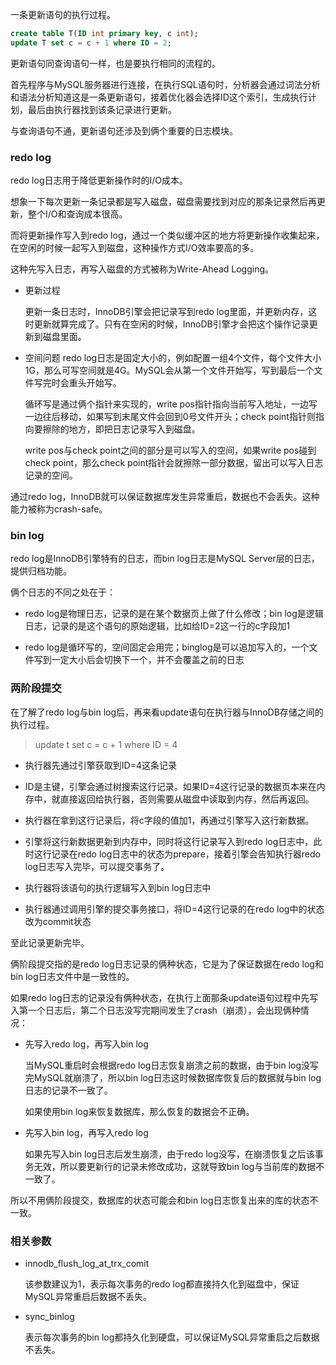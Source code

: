 一条更新语句的执行过程。

```sql
create table T(ID int primary key, c int);
update T set c = c + 1 where ID = 2;
```

更新语句同查询语句一样，也是要执行相同的流程的。

首先程序与MySQL服务器进行连接，在执行SQL语句时，分析器会通过词法分析和语法分析知道这是一条更新语句，接着优化器会选择ID这个索引，生成执行计划，最后由执行器找到该条记录进行更新。

与查询语句不通，更新语句还涉及到俩个重要的日志模块。



### redo log

redo log日志用于降低更新操作时的I/O成本。

想象一下每次更新一条记录都是写入磁盘，磁盘需要找到对应的那条记录然后再更新，整个I/O和查询成本很高。

而将更新操作写入到redo log，通过一个类似缓冲区的地方将更新操作收集起来，在空闲的时候一起写入到磁盘，这种操作方式I/O效率要高的多。

这种先写入日志，再写入磁盘的方式被称为Write-Ahead Logging。

- 更新过程

  更新一条日志时，InnoDB引擎会把记录写到redo log里面，并更新内存，这时更新就算完成了。只有在空闲的时候，InnoDB引擎才会把这个操作记录更新到磁盘里面。

- 空间问题
  redo log日志是固定大小的，例如配置一组4个文件，每个文件大小1G，那么可写空间就是4G。MySQL会从第一个文件开始写，写到最后一个文件写完时会重头开始写。

  循环写是通过俩个指针来实现的，write pos指针指向当前写入地址，一边写一边往后移动，如果写到末尾文件会回到0号文件开头；check point指针则指向要擦除的地方，即把日志记录写入到磁盘。

  write pos与check point之间的部分是可以写入的空间，如果write pos碰到check point，那么check point指针会就擦除一部分数据，留出可以写入日志记录的空间。

通过redo log，InnoDB就可以保证数据库发生异常重启，数据也不会丢失。这种能力被称为crash-safe。



### bin log

redo log是InnoDB引擎特有的日志，而bin log日志是MySQL Server层的日志，提供归档功能。

俩个日志的不同之处在于：

- redo log是物理日志，记录的是在某个数据页上做了什么修改；bin log是逻辑日志，记录的是这个语句的原始逻辑，比如给ID=2这一行的c字段加1

- redo log是循环写的，空间固定会用完；binglog是可以追加写入的，一个文件写到一定大小后会切换下一个，并不会覆盖之前的日志





### 两阶段提交

在了解了redo log与bin log后，再来看update语句在执行器与InnoDB存储之间的执行过程。

> update t set c = c + 1 where ID = 4

- 执行器先通过引擎获取到ID=4这条记录

- ID是主键，引擎会通过树搜索这行记录。如果ID=4这行记录的数据页本来在内存中，就直接返回给执行器，否则需要从磁盘中读取到内存，然后再返回。

- 执行器在拿到这行记录后，将c字段的值加1，再通过引擎写入这行新数据。

- 引擎将这行新数据更新到内存中，同时将这行记录写入到redo log日志中，此时这行记录在redo log日志中的状态为prepare，接着引擎会告知执行器redo log日志写入完毕，可以提交事务了。

- 执行器将该语句的执行逻辑写入到bin log日志中

- 执行器通过调用引擎的提交事务接口，将ID=4这行记录的在redo log中的状态改为commit状态

至此记录更新完毕。



俩阶段提交指的是redo log日志记录的俩种状态，它是为了保证数据在redo log和bin log日志文件中是一致性的。

如果redo log日志的记录没有俩种状态，在执行上面那条update语句过程中先写入第一个日志后，第二个日志没写完期间发生了crash（崩溃），会出现俩种情况：

- 先写入redo log，再写入bin log

  当MySQL重启时会根据redo log日志恢复崩溃之前的数据，由于bin log没写完MySQL就崩溃了，所以bin log日志这时候数据库恢复后的数据就与bin log日志的记录不一致了。

  如果使用bin log来恢复数据库，那么恢复的数据会不正确。

- 先写入bin log，再写入redo log

  如果先写入bin log日志后发生崩溃，由于redo log没写，在崩溃恢复之后该事务无效，所以要更新行的记录未修改成功，这就导致bin log与当前库的数据不一致了。

所以不用俩阶段提交，数据库的状态可能会和bin log日志恢复出来的库的状态不一致。





### 相关参数

- innodb_flush_log_at_trx_comit

  该参数建议为1，表示每次事务的redo log都直接持久化到磁盘中，保证MySQL异常重启后数据不丢失。

- sync_binlog

  表示每次事务的bin log都持久化到硬盘，可以保证MySQL异常重启之后数据不丢失。

